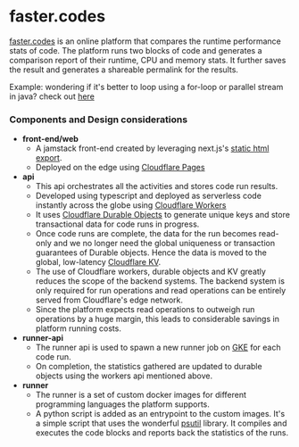 
# faster.codes

[faster.codes](https://faster.codes) is an online platform that compares the runtime performance stats of code.
The platform runs two blocks of code and generates a comparison report of their runtime, CPU and memory stats. 
It further saves the result and generates a shareable permalink for the results.

Example: wondering if it's better to loop using a for-loop or parallel stream in java? check out [here](https://faster.codes/?runId=31n1)

### Components and Design considerations

 - **front-end/web**
	 - A jamstack front-end created by leveraging next.js's [static html export](https://nextjs.org/docs/advanced-features/static-html-export).
	 - Deployed on the edge using [Cloudflare Pages](https://pages.cloudflare.com/) 
 - **api**
	 - This api orchestrates all the activities and stores code run results. 
	 - Developed using typescript and deployed as serverless code instantly across the globe using [Cloudflare Workers](https://workers.cloudflare.com/)
	 - It uses [Cloudflare Durable Objects](https://developers.cloudflare.com/workers/learning/using-durable-objects) to generate unique keys and store transactional data for code runs in progress.
	 - Once code runs are complete, the data for the run becomes read-only and we no longer need the global uniqueness or transaction guarantees of Durable objects. Hence the data is moved to the global, low-latency [Cloudflare KV](https://developers.cloudflare.com/workers/learning/how-kv-works).
	 - The use of Cloudflare workers, durable objects and KV greatly reduces the scope of the backend systems. The backend system is only required for run operations and read operations can be entirely served from Cloudflare's edge network.
	 - Since the platform expects read operations to outweigh run operations by a huge margin, this leads to considerable savings in platform running costs. 
 - **runner-api**
	 - The runner api is used to spawn a new runner job on [GKE](https://cloud.google.com/kubernetes-engine) for each code run.
	 - On completion, the statistics gathered are updated to durable objects using the workers api mentioned above.
 - **runner**
	 - The runner is a set of custom docker images for different programming languages the platform supports. 
	 - A python script is added as an entrypoint to the custom images. It's a simple script that uses the wonderful [psutil](https://github.com/giampaolo/psutil) library. It compiles and executes the code blocks and reports back the statistics of the runs.
